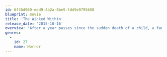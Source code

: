 ```yaml
---
id: 6f36d900-eed9-4a2a-8be9-fdd9e9795608
blueprint: movie
title: 'The Wicked Within'
release_date: '2015-10-16'
overview: 'After a year passes since the sudden death of a child, a family gathering takes place whilst unexplainable events occur. Tension over peculiar circumstances cracks the veneer of cordiality and dark secrets emerge.'
genres:
  -
    id: 27
    name: Horror
---
```

